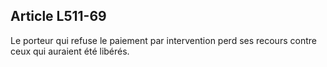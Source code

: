 Article L511-69
----
Le porteur qui refuse le paiement par intervention perd ses recours contre ceux
qui auraient été libérés.
